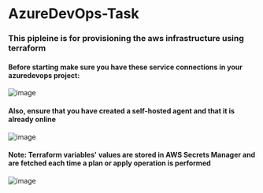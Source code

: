 # AzureDevOps-Task
### This pipleine is for provisioning the aws infrastructure using terraform<br>

#### Before starting make sure you have these service connections in your azuredevops project:
![image](https://github.com/aiishaa/AzureDevOps-Task/assets/57088227/e7b98947-3249-490c-ac76-29ba8b7d2d98)
<br>
#### Also, ensure that you have created a self-hosted agent and that it is already online
![image](https://github.com/aiishaa/AzureDevOps-Task/assets/57088227/f14ea32f-6f93-4a99-9725-65e5e9094843)
<br>
#### Note: Terraform variables' values are stored in AWS Secrets Manager and are fetched each time a plan or apply operation is performed
![image](https://github.com/aiishaa/AzureDevOps-Task/assets/57088227/c8d07eaa-ce74-4830-9df1-ff2653bdeacb)


